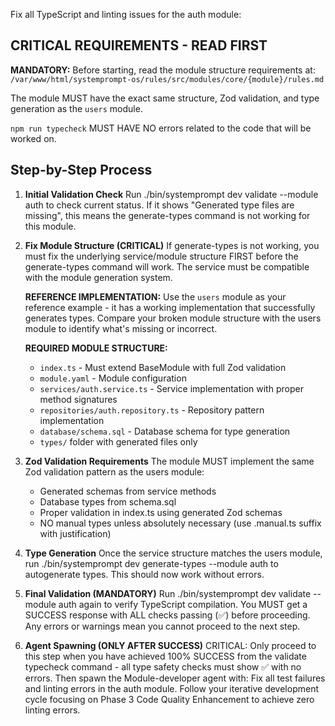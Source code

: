 Fix all TypeScript and linting issues for the auth module:

## CRITICAL REQUIREMENTS - READ FIRST

**MANDATORY:** Before starting, read the module structure requirements at:
`/var/www/html/systemprompt-os/rules/src/modules/core/{module}/rules.md`

The module MUST have the exact same structure, Zod validation, and type generation as the `users` module.

`npm run typecheck` MUST HAVE NO errors related to the code that will be worked on.

## Step-by-Step Process

1. **Initial Validation Check**
   Run ./bin/systemprompt dev validate --module auth to check current status. If it shows "Generated type files are missing", this means the generate-types command is not working for this module.

2. **Fix Module Structure (CRITICAL)**
   If generate-types is not working, you must fix the underlying service/module structure FIRST before the generate-types command will work. The service must be compatible with the module generation system.

   **REFERENCE IMPLEMENTATION:** Use the `users` module as your reference example - it has a working implementation that successfully generates types. Compare your broken module structure with the users module to identify what's missing or incorrect.

   **REQUIRED MODULE STRUCTURE:**
   - `index.ts` - Must extend BaseModule with full Zod validation
   - `module.yaml` - Module configuration 
   - `services/auth.service.ts` - Service implementation with proper method signatures
   - `repositories/auth.repository.ts` - Repository pattern implementation
   - `database/schema.sql` - Database schema for type generation
   - `types/` folder with generated files only

3. **Zod Validation Requirements**
   The module MUST implement the same Zod validation pattern as the users module:
   - Generated schemas from service methods
   - Database types from schema.sql
   - Proper validation in index.ts using generated Zod schemas
   - NO manual types unless absolutely necessary (use .manual.ts suffix with justification)

4. **Type Generation**
   Once the service structure matches the users module, run ./bin/systemprompt dev generate-types --module auth to autogenerate types. This should now work without errors.

5. **Final Validation (MANDATORY)**
   Run ./bin/systemprompt dev validate --module auth again to verify TypeScript compilation. You MUST get a SUCCESS response with ALL checks passing (✅) before proceeding. Any errors or warnings mean you cannot proceed to the next step.

6. **Agent Spawning (ONLY AFTER SUCCESS)**
   CRITICAL: Only proceed to this step when you have achieved 100% SUCCESS from the validate typecheck command - all type safety checks must show ✅ with no errors. Then spawn the Module-developer agent with: Fix all test failures and linting errors in the auth module. Follow your iterative development cycle focusing on Phase 3 Code Quality Enhancement to achieve zero linting errors.